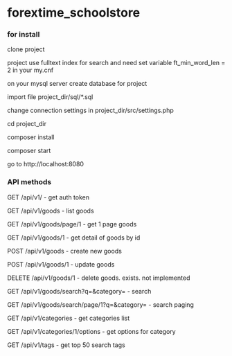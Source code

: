 # forextime_schoolstore

### for install

clone project

project use fulltext index for search and need set variable ft_min_word_len = 2 in your my.cnf

on your mysql server create database for project

import file project_dir/sql/*.sql

change connection settings in project_dir/src/settings.php

cd project_dir

composer install

composer start

go to http://localhost:8080


### API methods

GET /api/v1/ - get auth token


GET /api/v1/goods - list goods

GET /api/v1/goods/page/1 - get 1 page goods

GET /api/v1/goods/1 - get detail of goods by id


POST /api/v1/goods - create new goods

POST /api/v1/goods/1 - update goods

DELETE /api/v1/goods/1 - delete goods. exists. not implemented


GET /api/v1/goods/search?q=&category= - search

GET /api/v1/goods/search/page/1?q=&category= - search paging


GET /api/v1/categories - get categories list

GET /api/v1/categories/1/options - get options for category


GET /api/v1/tags - get top 50 search tags

